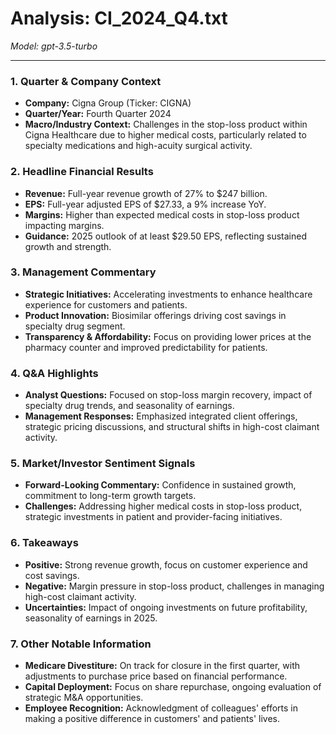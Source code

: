 # Analysis: CI_2024_Q4.txt

*Model: gpt-3.5-turbo*

---

### 1. Quarter & Company Context
- **Company:** Cigna Group (Ticker: CIGNA)
- **Quarter/Year:** Fourth Quarter 2024
- **Macro/Industry Context:** Challenges in the stop-loss product within Cigna Healthcare due to higher medical costs, particularly related to specialty medications and high-acuity surgical activity.

### 2. Headline Financial Results
- **Revenue:** Full-year revenue growth of 27% to $247 billion.
- **EPS:** Full-year adjusted EPS of $27.33, a 9% increase YoY.
- **Margins:** Higher than expected medical costs in stop-loss product impacting margins.
- **Guidance:** 2025 outlook of at least $29.50 EPS, reflecting sustained growth and strength.

### 3. Management Commentary
- **Strategic Initiatives:** Accelerating investments to enhance healthcare experience for customers and patients.
- **Product Innovation:** Biosimilar offerings driving cost savings in specialty drug segment.
- **Transparency & Affordability:** Focus on providing lower prices at the pharmacy counter and improved predictability for patients.

### 4. Q&A Highlights
- **Analyst Questions:** Focused on stop-loss margin recovery, impact of specialty drug trends, and seasonality of earnings.
- **Management Responses:** Emphasized integrated client offerings, strategic pricing discussions, and structural shifts in high-cost claimant activity.

### 5. Market/Investor Sentiment Signals
- **Forward-Looking Commentary:** Confidence in sustained growth, commitment to long-term growth targets.
- **Challenges:** Addressing higher medical costs in stop-loss product, strategic investments in patient and provider-facing initiatives.

### 6. Takeaways
- **Positive:** Strong revenue growth, focus on customer experience and cost savings.
- **Negative:** Margin pressure in stop-loss product, challenges in managing high-cost claimant activity.
- **Uncertainties:** Impact of ongoing investments on future profitability, seasonality of earnings in 2025.

### 7. Other Notable Information
- **Medicare Divestiture:** On track for closure in the first quarter, with adjustments to purchase price based on financial performance.
- **Capital Deployment:** Focus on share repurchase, ongoing evaluation of strategic M&A opportunities.
- **Employee Recognition:** Acknowledgment of colleagues' efforts in making a positive difference in customers' and patients' lives.